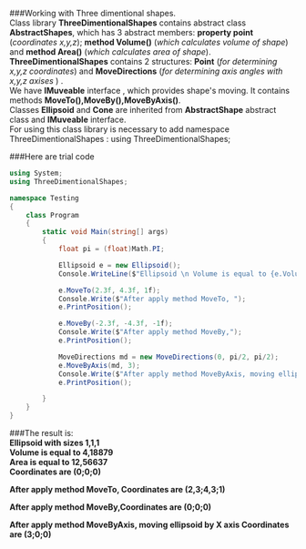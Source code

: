 ###Working with Three dimentional shapes. </br>
Class library **ThreeDimentionalShapes** contains abstract class **AbstractShapes**, which has 3 abstract members: **property point** (_coordinates x,y,z_); **method Volume()** (_which calculates volume of shape_) and **method Area()** (_which calculates area of shape_). </br>
**ThreeDimentionalShapes** contains 2 structures: **Point** (_for determining x,y,z coordinates_) and **MoveDirections** (_for determining axis angles with x,y,z axises_ ) .</br>
We have **IMuveable** interface , which provides shape's moving. It contains methods **MoveTo(),MoveBy(),MoveByAxis()**.</br>
Classes **Ellipsoid** and **Cone** are inherited from **AbstractShape** abstract class and **IMuveable** interface.</br>
For using this class library is necessary to add namespace ThreeDimentionalShapes  :  using ThreeDimentionalShapes;</br>

###Here are trial code</br>

```cs
using System;
using ThreeDimentionalShapes;

namespace Testing
{
    class Program
    {
        static void Main(string[] args)
        {
            float pi = (float)Math.PI;

            Ellipsoid e = new Ellipsoid();
            Console.WriteLine($"Ellipsoid \n Volume is equal to {e.Volume()} \n Area is equal to {e.Area()} \n Coordinates are ({e.point.x};{e.point.y};{e.point.z}) \n");

            e.MoveTo(2.3f, 4.3f, 1f);
            Console.Write($"After apply method MoveTo, ");
            e.PrintPosition();

            e.MoveBy(-2.3f, -4.3f, -1f);
            Console.Write($"After apply method MoveBy,");
            e.PrintPosition();

            MoveDirections md = new MoveDirections(0, pi/2, pi/2);
            e.MoveByAxis(md, 3);
            Console.Write($"After apply method MoveByAxis, moving ellipsoid by X axis ");
            e.PrintPosition();

        }
    }
}
```

###The result is: </br>
**Ellipsoid with sizes 1,1,1**</br>
 **Volume is equal to 4,18879**</br>
 **Area is equal to 12,56637**</br>
 **Coordinates are (0;0;0)**</br>

**After apply method MoveTo, Coordinates are (2,3;4,3;1)**</br>

**After apply method MoveBy,Coordinates are (0;0;0)**</br>

**After apply method MoveByAxis, moving ellipsoid by X axis Coordinates are (3;0;0)**


